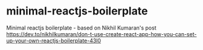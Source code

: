 # minimal-reactjs-boilerplate
Minimal reactjs boilerplate - based on Nikhil Kumaran's post https://dev.to/nikhilkumaran/don-t-use-create-react-app-how-you-can-set-up-your-own-reactjs-boilerplate-43l0
